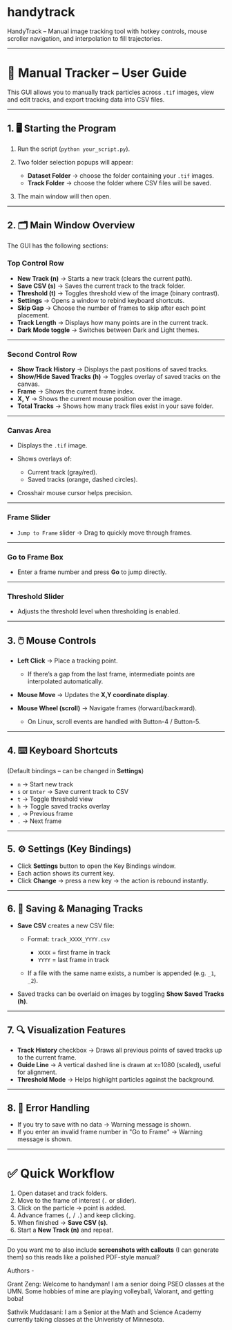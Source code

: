 # handytrack
HandyTrack – Manual image tracking tool with hotkey controls, mouse scroller navigation, and interpolation to fill trajectories.

---

# 📖 Manual Tracker – User Guide

This GUI allows you to manually track particles across `.tif` images, view and edit tracks, and export tracking data into CSV files.

---

## 1. 🖥️ Starting the Program

1. Run the script (`python your_script.py`).
2. Two folder selection popups will appear:

   * **Dataset Folder** → choose the folder containing your `.tif` images.
   * **Track Folder** → choose the folder where CSV files will be saved.
3. The main window will then open.

---

## 2. 🗂️ Main Window Overview

The GUI has the following sections:

### **Top Control Row**

* **New Track (n)** → Starts a new track (clears the current path).
* **Save CSV (s)** → Saves the current track to the track folder.
* **Threshold (t)** → Toggles threshold view of the image (binary contrast).
* **Settings** → Opens a window to rebind keyboard shortcuts.
* **Skip Gap** → Choose the number of frames to skip after each point placement.
* **Track Length** → Displays how many points are in the current track.
* **Dark Mode toggle** → Switches between Dark and Light themes.

---

### **Second Control Row**

* **Show Track History** → Displays the past positions of saved tracks.
* **Show/Hide Saved Tracks (h)** → Toggles overlay of saved tracks on the canvas.
* **Frame** → Shows the current frame index.
* **X, Y** → Shows the current mouse position over the image.
* **Total Tracks** → Shows how many track files exist in your save folder.

---

### **Canvas Area**

* Displays the `.tif` image.
* Shows overlays of:

  * Current track (gray/red).
  * Saved tracks (orange, dashed circles).
* Crosshair mouse cursor helps precision.

---

### **Frame Slider**

* `Jump to Frame` slider → Drag to quickly move through frames.

---

### **Go to Frame Box**

* Enter a frame number and press **Go** to jump directly.

---

### **Threshold Slider**

* Adjusts the threshold level when thresholding is enabled.

---

## 3. 🖱️ Mouse Controls

* **Left Click** → Place a tracking point.

  * If there’s a gap from the last frame, intermediate points are interpolated automatically.
* **Mouse Move** → Updates the **X,Y coordinate display**.
* **Mouse Wheel (scroll)** → Navigate frames (forward/backward).

  * On Linux, scroll events are handled with Button-4 / Button-5.

---

## 4. ⌨️ Keyboard Shortcuts

(Default bindings – can be changed in **Settings**)

* `n` → Start new track
* `s` or `Enter` → Save current track to CSV
* `t` → Toggle threshold view
* `h` → Toggle saved tracks overlay
* `,` → Previous frame
* `.` → Next frame

---

## 5. ⚙️ Settings (Key Bindings)

* Click **Settings** button to open the Key Bindings window.
* Each action shows its current key.
* Click **Change** → press a new key → the action is rebound instantly.

---

## 6. 💾 Saving & Managing Tracks

* **Save CSV** creates a new CSV file:

  * Format: `track_XXXX_YYYY.csv`

    * `XXXX` = first frame in track
    * `YYYY` = last frame in track
  * If a file with the same name exists, a number is appended (e.g. `_1`, `_2`).
* Saved tracks can be overlaid on images by toggling **Show Saved Tracks (h)**.

---

## 7. 🔍 Visualization Features

* **Track History** checkbox → Draws all previous points of saved tracks up to the current frame.
* **Guide Line** → A vertical dashed line is drawn at x=1080 (scaled), useful for alignment.
* **Threshold Mode** → Helps highlight particles against the background.

---

## 8. 🚨 Error Handling

* If you try to save with no data → Warning message is shown.
* If you enter an invalid frame number in "Go to Frame" → Warning message is shown.

---

# ✅ Quick Workflow

1. Open dataset and track folders.
2. Move to the frame of interest (`.` or slider).
3. Click on the particle → point is added.
4. Advance frames (`,` / `.`) and keep clicking.
5. When finished → **Save CSV (s)**.
6. Start a **New Track (n)** and repeat.

---

Do you want me to also include **screenshots with callouts** (I can generate them) so this reads like a polished PDF-style manual?



Authors - 

Grant Zeng: Welcome to handyman! I am a senior doing 
PSEO classes at the UMN. Some hobbies of mine are playing volleyball, Valorant, and getting boba!  

Sathvik Muddasani: I am a Senior at the Math and Science Academy currently taking classes at the Univeristy of Minnesota. 
